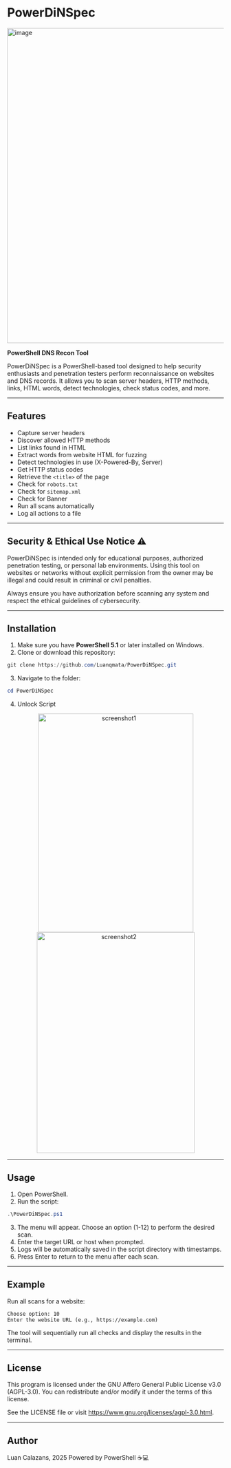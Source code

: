 # PowerDiNSpec

<img width="1373" height="732" alt="image" src="https://github.com/user-attachments/assets/288c8138-d75d-49cf-a761-cadc18336f08" />

**PowerShell DNS Recon Tool**

PowerDiNSpec is a PowerShell-based tool designed to help security enthusiasts and penetration testers perform reconnaissance on websites and DNS records. It allows you to scan server headers, HTTP methods, links, HTML words, detect technologies, check status codes, and more.

---

## Features

* Capture server headers
* Discover allowed HTTP methods
* List links found in HTML
* Extract words from website HTML for fuzzing
* Detect technologies in use (X-Powered-By, Server)
* Get HTTP status codes
* Retrieve the `<title>` of the page
* Check for `robots.txt`
* Check for `sitemap.xml`
* Check for Banner
* Run all scans automatically
* Log all actions to a file

---
## Security & Ethical Use Notice ⚠️

PowerDiNSpec is intended only for educational purposes, authorized penetration testing, or personal lab environments.
Using this tool on websites or networks without explicit permission from the owner may be illegal and could result in criminal or civil penalties.

Always ensure you have authorization before scanning any system and respect the ethical guidelines of cybersecurity.

---

## Installation

1. Make sure you have **PowerShell 5.1** or later installed on Windows.
2. Clone or download this repository:

```powershell
git clone https://github.com/Luanqmata/PowerDiNSpec.git
```

3. Navigate to the folder:

```powershell
cd PowerDiNSpec
```

4. Unlock Script

<p align="center">
  <img width="361" height="508" alt="screenshot1" src="https://github.com/user-attachments/assets/e52f7f5f-b129-4294-bbdb-51488eb2428c" />
  <img width="367" height="513" alt="screenshot2" src="https://github.com/user-attachments/assets/ed6b684e-e6a9-458f-a9d0-f9dc8abb84a2" />
</p>

---

## Usage

1. Open PowerShell.
2. Run the script:

```powershell
.\PowerDiNSpec.ps1
```

3. The menu will appear. Choose an option (1-12) to perform the desired scan.
4. Enter the target URL or host when prompted.
5. Logs will be automatically saved in the script directory with timestamps.
6. Press Enter to return to the menu after each scan.

---

## Example

Run all scans for a website:

```
Choose option: 10
Enter the website URL (e.g., https://example.com)
```

The tool will sequentially run all checks and display the results in the terminal.

---

## License

This program is licensed under the GNU Affero General Public License v3.0 (AGPL-3.0).
You can redistribute and/or modify it under the terms of this license.

See the LICENSE file or visit https://www.gnu.org/licenses/agpl-3.0.html.

---

## Author

Luan Calazans, 2025
Powered by PowerShell ☕💻
